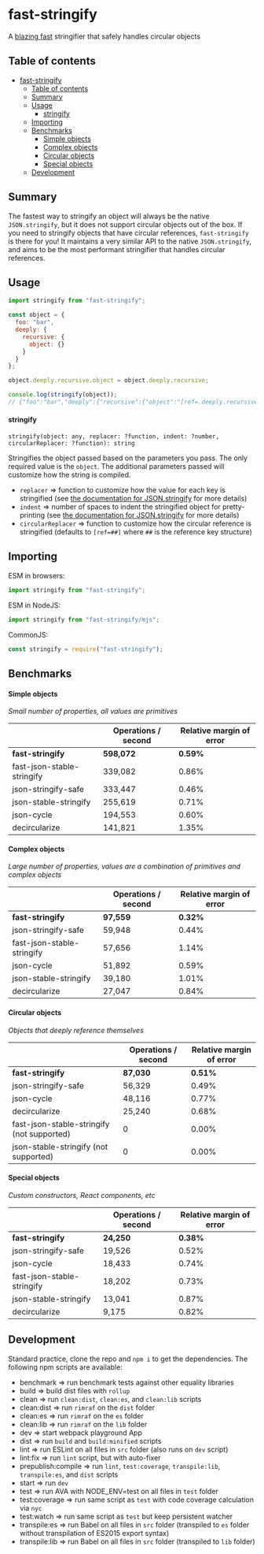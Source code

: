 # fast-stringify

A [blazing fast](#benchmarks) stringifier that safely handles circular objects

## Table of contents

- [fast-stringify](#fast-stringify)
  - [Table of contents](#Table-of-contents)
  - [Summary](#Summary)
  - [Usage](#Usage)
      - [stringify](#stringify)
  - [Importing](#Importing)
  - [Benchmarks](#Benchmarks)
      - [Simple objects](#Simple-objects)
      - [Complex objects](#Complex-objects)
      - [Circular objects](#Circular-objects)
      - [Special objects](#Special-objects)
  - [Development](#Development)

## Summary

The fastest way to stringify an object will always be the native `JSON.stringify`, but it does not support circular objects out of the box. If you need to stringify objects that have circular references, `fast-stringify` is there for you! It maintains a very similar API to the native `JSON.stringify`, and aims to be the most performant stringifier that handles circular references.

## Usage

```javascript
import stringify from "fast-stringify";

const object = {
  foo: "bar",
  deeply: {
    recursive: {
      object: {}
    }
  }
};

object.deeply.recursive.object = object.deeply.recursive;

console.log(stringify(object));
// {"foo":"bar","deeply":{"recursive":{"object":"[ref=.deeply.recursive]"}}}
```

#### stringify

`stringify(object: any, replacer: ?function, indent: ?number, circularReplacer: ?function): string`

Stringifies the object passed based on the parameters you pass. The only required value is the `object`. The additional parameters passed will customize how the string is compiled.

- `replacer` => function to customize how the value for each key is stringified (see [the documentation for JSON.stringify](https://developer.mozilla.org/en-US/docs/Web/JavaScript/Reference/Global_Objects/JSON/stringify) for more details)
- `indent` => number of spaces to indent the stringified object for pretty-printing (see [the documentation for JSON.stringify](https://developer.mozilla.org/en-US/docs/Web/JavaScript/Reference/Global_Objects/JSON/stringify) for more details)
- `circularReplacer` => function to customize how the circular reference is stringified (defaults to `[ref=##]` where `##` is the reference key structure)

## Importing

ESM in browsers:

```javascript
import stringify from "fast-stringify";
```

ESM in NodeJS:

```javascript
import stringify from "fast-stringify/mjs";
```

CommonJS:

```javascript
const stringify = require("fast-stringify");
```

## Benchmarks

#### Simple objects

_Small number of properties, all values are primitives_

|                            | Operations / second | Relative margin of error |
| -------------------------- | ------------------- | ------------------------ |
| **fast-stringify**         | **598,072**         | **0.59%**                |
| fast-json-stable-stringify | 339,082             | 0.86%                    |
| json-stringify-safe        | 333,447             | 0.46%                    |
| json-stable-stringify      | 255,619             | 0.71%                    |
| json-cycle                 | 194,553             | 0.60%                    |
| decircularize              | 141,821             | 1.35%                    |

#### Complex objects

_Large number of properties, values are a combination of primitives and complex objects_

|                            | Operations / second | Relative margin of error |
| -------------------------- | ------------------- | ------------------------ |
| **fast-stringify**         | **97,559**          | **0.32%**                |
| json-stringify-safe        | 59,948              | 0.44%                    |
| fast-json-stable-stringify | 57,656              | 1.14%                    |
| json-cycle                 | 51,892              | 0.59%                    |
| json-stable-stringify      | 39,180              | 1.01%                    |
| decircularize              | 27,047              | 0.84%                    |

#### Circular objects

_Objects that deeply reference themselves_

|                                            | Operations / second | Relative margin of error |
| ------------------------------------------ | ------------------- | ------------------------ |
| **fast-stringify**                         | **87,030**          | **0.51%**                |
| json-stringify-safe                        | 56,329              | 0.49%                    |
| json-cycle                                 | 48,116              | 0.77%                    |
| decircularize                              | 25,240              | 0.68%                    |
| fast-json-stable-stringify (not supported) | 0                   | 0.00%                    |
| json-stable-stringify (not supported)      | 0                   | 0.00%                    |

#### Special objects

_Custom constructors, React components, etc_

|                            | Operations / second | Relative margin of error |
| -------------------------- | ------------------- | ------------------------ |
| **fast-stringify**         | **24,250**          | **0.38%**                |
| json-stringify-safe        | 19,526              | 0.52%                    |
| json-cycle                 | 18,433              | 0.74%                    |
| fast-json-stable-stringify | 18,202              | 0.73%                    |
| json-stable-stringify      | 13,041              | 0.87%                    |
| decircularize              | 9,175               | 0.82%                    |

## Development

Standard practice, clone the repo and `npm i` to get the dependencies. The following npm scripts are available:

- benchmark => run benchmark tests against other equality libraries
- build => build dist files with `rollup`
- clean => run `clean:dist`, `clean:es`, and `clean:lib` scripts
- clean:dist => run `rimraf` on the `dist` folder
- clean:es => run `rimraf` on the `es` folder
- clean:lib => run `rimraf` on the `lib` folder
- dev => start webpack playground App
- dist => run `build` and `build:minified` scripts
- lint => run ESLint on all files in `src` folder (also runs on `dev` script)
- lint:fix => run `lint` script, but with auto-fixer
- prepublish:compile => run `lint`, `test:coverage`, `transpile:lib`, `transpile:es`, and `dist` scripts
- start => run `dev`
- test => run AVA with NODE_ENV=test on all files in `test` folder
- test:coverage => run same script as `test` with code coverage calculation via `nyc`
- test:watch => run same script as `test` but keep persistent watcher
- transpile:es => run Babel on all files in `src` folder (transpiled to `es` folder without transpilation of ES2015 export syntax)
- transpile:lib => run Babel on all files in `src` folder (transpiled to `lib` folder)
